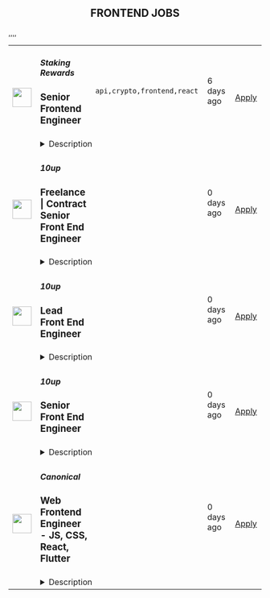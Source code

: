 <div align="center"><h2>FRONTEND JOBS</h2></div><table><tr>
                <td width="100" height="100" rowspan="2">
                    <img src="https://remotive.com/job/1929800/logo" width="38px" height="auto">
                </td>
                <td width="300">
                    <h5>Staking Rewards</h5>
                    <h3>Senior Frontend Engineer</h3>
                </td>
                <td width="300">
                    <code>api,crypto,frontend,react</code>
                </td>
                <td width="200">
                <text>6 days ago</text>
                </td>
                <td width="100" rowspan="2">
                <a href="https://remotive.com/remote-jobs/software-dev/senior-frontend-engineer-1929800" align="right" target="_blank">Apply</a>
                </td>
            </tr>
            <tr>
                <td colspan="3">
                <details><summary>Description</summary>
                <div class="h1" style="margin-top: 40px; margin-bottom: 20px; font-weight: 300; line-height: 1.4; color: #444444; padding: 0px; border-style: initial; font-variant-numeric: inherit; font-variant-east-asian: inherit; font-variant-alternates: inherit; font-variant-position: inherit; font-stretch: inherit; font-optical-sizing: inherit; font-kerning: inherit; font-feature-settings: inherit; font-variation-settings: inherit; vertical-align: baseline; letter-spacing: 0.5px;">About Staking Rewards</div>
<p style="margin-bottom: 20px; padding: 0px; border-style: initial; font-variant-numeric: inherit; font-variant-east-asian: inherit; font-variant-alternates: inherit; font-variant-position: inherit; font-stretch: inherit; line-height: 1.7; font-optical-sizing: inherit; font-kerning: inherit; font-feature-settings: inherit; font-variation-settings: inherit; vertical-align: baseline; text-rendering: optimizelegibility; color: #444444; letter-spacing: 0.5px;">Staking Rewards is at the forefront of cryptocurrency innovation, dedicated to making staking safe and accessible. Our team of 20 passionate individuals operates a platform frequented by over 250,000 users monthly, alongside a robust API utilized by industry giants like Bloomberg, Binance, and Coinbase.</p>
<p style="margin-bottom: 20px; padding: 0px; border-style: initial; font-variant-numeric: inherit; font-variant-east-asian: inherit; font-variant-alternates: inherit; font-variant-position: inherit; font-stretch: inherit; line-height: 1.7; font-optical-sizing: inherit; font-kerning: inherit; font-feature-settings: inherit; font-variation-settings: inherit; vertical-align: baseline; text-rendering: optimizelegibility; color: #444444; letter-spacing: 0.5px;">Backed by prestigious investors such as Galaxy Digital, Coinshares, and Digital Currency Group, we are entering a pivotal phase due to the booming staking sector. Facing numerous challenges, we are poised for significant growth and believe our top-tier team is key to advancing our mission.</p>
<div class="h1" style="margin-top: 40px; margin-bottom: 20px; font-weight: 300; line-height: 1.4; color: #444444; padding: 0px; border-style: initial; font-variant-numeric: inherit; font-variant-east-asian: inherit; font-variant-alternates: inherit; font-variant-position: inherit; font-stretch: inherit; font-optical-sizing: inherit; font-kerning: inherit; font-feature-settings: inherit; font-variation-settings: inherit; vertical-align: baseline; letter-spacing: 0.5px;">This Role</div>
<p style="margin-bottom: 20px; padding: 0px; border-style: initial; font-variant-numeric: inherit; font-variant-east-asian: inherit; font-variant-alternates: inherit; font-variant-position: inherit; font-stretch: inherit; line-height: 1.7; font-optical-sizing: inherit; font-kerning: inherit; font-feature-settings: inherit; font-variation-settings: inherit; vertical-align: baseline; text-rendering: optimizelegibility; color: #444444; letter-spacing: 0.5px;">The Senior Frontend Engineer position is fully remote, available to candidates within <span style="font-weight: 600; margin: 0px; padding: 0px; border-style: initial; font-style: inherit; font-variant: inherit; font-stretch: inherit; line-height: inherit; font-optical-sizing: inherit; font-kerning: inherit; font-feature-settings: inherit; font-variation-settings: inherit; vertical-align: baseline;">WEST +/- 3</span> time zones.</p>
<div class="h2" style="line-height: 1.4; color: #444444; margin-top: 40px; margin-bottom: 20px; padding: 0px; border-style: initial; font-variant-numeric: inherit; font-variant-east-asian: inherit; font-variant-alternates: inherit; font-variant-position: inherit; font-stretch: inherit; font-optical-sizing: inherit; font-kerning: inherit; font-feature-settings: inherit; font-variation-settings: inherit; vertical-align: baseline; letter-spacing: 0.5px;">Who We Are Looking For</div>
<p style="margin-bottom: 20px; padding: 0px; border-style: initial; font-variant-numeric: inherit; font-variant-east-asian: inherit; font-variant-alternates: inherit; font-variant-position: inherit; font-stretch: inherit; line-height: 1.7; font-optical-sizing: inherit; font-kerning: inherit; font-feature-settings: inherit; font-variation-settings: inherit; vertical-align: baseline; text-rendering: optimizelegibility; color: #444444; letter-spacing: 0.5px;">We seek an Engineer with a deep understanding of software design and the adeptness to apply these principles in various scenarios.</p>
<p style="margin-bottom: 20px; padding: 0px; border-style: initial; font-variant-numeric: inherit; font-variant-east-asian: inherit; font-variant-alternates: inherit; font-variant-position: inherit; font-stretch: inherit; line-height: 1.7; font-optical-sizing: inherit; font-kerning: inherit; font-feature-settings: inherit; font-variation-settings: inherit; vertical-align: baseline; text-rendering: optimizelegibility; color: #444444; letter-spacing: 0.5px;">Ideal candidates are curious, creative, capable of adapting quickly, and eager to embrace new and familiar technologies alike.</p>
<p style="margin-bottom: 20px; padding: 0px; border-style: initial; font-variant-numeric: inherit; font-variant-east-asian: inherit; font-variant-alternates: inherit; font-variant-position: inherit; font-stretch: inherit; line-height: 1.7; font-optical-sizing: inherit; font-kerning: inherit; font-feature-settings: inherit; font-variation-settings: inherit; vertical-align: baseline; text-rendering: optimizelegibility; color: #444444; letter-spacing: 0.5px;">You should be ready to challenge norms, take pride in your work, and have significant experience in React-based environments.</p>
<div class="h2" style="line-height: 1.4; color: #444444; margin-top: 40px; margin-bottom: 20px; padding: 0px; border-style: initial; font-variant-numeric: inherit; font-variant-east-asian: inherit; font-variant-alternates: inherit; font-variant-position: inherit; font-stretch: inherit; font-optical-sizing: inherit; font-kerning: inherit; font-feature-settings: inherit; font-variation-settings: inherit; vertical-align: baseline; letter-spacing: 0.5px;">Engineering at Staking Rewards</div>
<p style="margin-bottom: 20px; padding: 0px; border-style: initial; font-variant-numeric: inherit; font-variant-east-asian: inherit; font-variant-alternates: inherit; font-variant-position: inherit; font-stretch: inherit; line-height: 1.7; font-optical-sizing: inherit; font-kerning: inherit; font-feature-settings: inherit; font-variation-settings: inherit; vertical-align: baseline; text-rendering: optimizelegibility; color: #444444; letter-spacing: 0.5px;">Our engineering environment is dynamic and fast-paced, constantly evolving to meet the changing needs of the crypto market and our business.</p>
<p style="margin-bottom: 20px; padding: 0px; border-style: initial; font-variant-numeric: inherit; font-variant-east-asian: inherit; font-variant-alternates: inherit; font-variant-position: inherit; font-stretch: inherit; line-height: 1.7; font-optical-sizing: inherit; font-kerning: inherit; font-feature-settings: inherit; font-variation-settings: inherit; vertical-align: baseline; text-rendering: optimizelegibility; color: #444444; letter-spacing: 0.5px;">Engineers at Staking Rewards are expected to be proactive, communicative, and open to innovative solutions.</p>
<p style="margin-bottom: 20px; padding: 0px; border-style: initial; font-variant-numeric: inherit; font-variant-east-asian: inherit; font-variant-alternates: inherit; font-variant-position: inherit; font-stretch: inherit; line-height: 1.7; font-optical-sizing: inherit; font-kerning: inherit; font-feature-settings: inherit; font-variation-settings: inherit; vertical-align: baseline; text-rendering: optimizelegibility; color: #444444; letter-spacing: 0.5px;">We strive for excellence, delivering strong solutions in a collaborative team setting.</p>
<div class="h2" style="line-height: 1.4; color: #444444; margin-top: 40px; margin-bottom: 20px; padding: 0px; border-style: initial; font-variant-numeric: inherit; font-variant-east-asian: inherit; font-variant-alternates: inherit; font-variant-position: inherit; font-stretch: inherit; font-optical-sizing: inherit; font-kerning: inherit; font-feature-settings: inherit; font-variation-settings: inherit; vertical-align: baseline; letter-spacing: 0.5px;">Your Responsibilities</div>
<p style="margin-bottom: 20px; padding: 0px; border-style: initial; font-variant-numeric: inherit; font-variant-east-asian: inherit; font-variant-alternates: inherit; font-variant-position: inherit; font-stretch: inherit; line-height: 1.7; font-optical-sizing: inherit; font-kerning: inherit; font-feature-settings: inherit; font-variation-settings: inherit; vertical-align: baseline; text-rendering: optimizelegibility; color: #444444; letter-spacing: 0.5px;">As a Senior Frontend Engineer, you will tackle diverse challenges and make substantial contributions to our platform. Key responsibilities will include:</p>
<ul style="">
<li style="">Developing high-performing, secure web experiences.</li>
<li style="">Integrating robust security measures into code and technical practices.</li>
<li style="">Building for others: other developers on the team, for stakeholders and our users</li>
<li style="">Own the full vertical: shape, build, ship, monitor</li>
</ul>
<div class="h2" style="line-height: 1.4; color: #444444; margin-top: 40px; margin-bottom: 20px; padding: 0px; border-style: initial; font-variant-numeric: inherit; font-variant-east-asian: inherit; font-variant-alternates: inherit; font-variant-position: inherit; font-stretch: inherit; font-optical-sizing: inherit; font-kerning: inherit; font-feature-settings: inherit; font-variation-settings: inherit; vertical-align: baseline; letter-spacing: 0.5px;">How to Join Us</div>
<p style="margin-bottom: 20px; padding: 0px; border-style: initial; font-variant-numeric: inherit; font-variant-east-asian: inherit; font-variant-alternates: inherit; font-variant-position: inherit; font-stretch: inherit; line-height: 1.7; font-optical-sizing: inherit; font-kerning: inherit; font-feature-settings: inherit; font-variation-settings: inherit; vertical-align: baseline; text-rendering: optimizelegibility; color: #444444; letter-spacing: 0.5px;">To apply, please submit your social profiles (Twitter, LinkedIn, personal website) and your GitHub link. We look forward to understanding how you can contribute to our team's success.</p>
<img src="https://remotive.com/job/track/1929800/blank.gif?source=public_api" alt=""/>
                </details>
                </td>
            </tr>,<tr>
                <td width="100" height="100" rowspan="2">
                    <img src="https://pbs.twimg.com/profile_images/2738508979/760be3edebfa0195e36fb3dba07297c1_400x400.png" width="38px" height="auto">
                </td>
                <td width="300">
                    <h5>10up</h5>
                    <h3>Freelance | Contract Senior Front End Engineer</h3>
                </td>
                <td width="300">
                    <code></code>
                </td>
                <td width="200">
                <text>0 days ago</text>
                </td>
                <td width="100" rowspan="2">
                <a href="https://job-boards.greenhouse.io/10up/jobs/4038230008" align="right" target="_blank">Apply</a>
                </td>
            </tr>
            <tr>
                <td colspan="3">
                <details><summary>Description</summary>
                &lt;div&gt;
&lt;div&gt;
&lt;div&gt;
&lt;div&gt;&lt;strong&gt;Location: Remote - Anywhere&lt;/strong&gt; (Open to applicants located anywhere around the globe.)&lt;/div&gt;
&lt;div&gt;&amp;nbsp;&lt;/div&gt;
&lt;div&gt;At 10up, we call developers like you engineers because you aren&#39;t just a &quot;coder&quot;: you&#39;re an innovative problem solver that uses web programming skills to divine smart, creative solutions to client challenges.&amp;nbsp;&lt;/div&gt;
&lt;div&gt;&amp;nbsp;&lt;/div&gt;
&lt;div&gt;As a leading digital agency, 10up&#39;s client roster spans from innovative startups and impactful non-profits to some of the biggest names in the industry, such as ESPN, Google, The New York Times Co., Microsoft, and The Nobel Prize Committee. 10uppers have been pushing the boundaries of web experiences for over 12 years—become an engineer that innovates the internet by building exciting projects alongside a top-in-the-field team.&lt;/div&gt;
&lt;div&gt;&amp;nbsp;&lt;/div&gt;
&lt;div&gt;As a 10up contractor, you have options for flexible and alternative work schedules. Intentionally remote since day one, spanning six continents and 40 countries, 10up fully embraces the benefits of distributed work.&lt;/div&gt;
&lt;div&gt;&amp;nbsp;&lt;/div&gt;
&lt;/div&gt;
&lt;/div&gt;
&lt;/div&gt;
&lt;div&gt;What you will do:&amp;nbsp;&lt;/div&gt;
&lt;div&gt;
&lt;ul&gt;
&lt;li&gt;Develop large-scale modular applications with advanced knowledge of HTML, CSS, and JavaScript.&lt;/li&gt;
&lt;li&gt;Provide code reviews.&lt;/li&gt;
&lt;li&gt;Bring art direction to life on the web through quality craftsmanship defined by performance, accessibility, maintainability, and aesthetic refinement on large-scale projects.&lt;/li&gt;
&lt;li&gt;Solve complex problems in simple yet elegant ways.&lt;/li&gt;
&lt;li&gt;Ultimately you will make the web better by finely crafting websites, apps, and tools that reach millions of online visitors every day.&lt;/li&gt;
&lt;/ul&gt;
&lt;/div&gt;
&lt;div&gt;
&lt;p&gt;About you:&amp;nbsp;&lt;/p&gt;
&lt;ul&gt;
&lt;li&gt;You love perfecting your skills in cross-browser/device front-end engineering through crafting custom UI components in either React or a WordPress (block editor) stack.&lt;/li&gt;
&lt;li&gt;You have a code portfolio of real-world samples showcasing your technical abilities. Link us to your best custom work on GitHub and you’ll never have to do any live coding or whiteboard testing!&amp;nbsp;&lt;/li&gt;
&lt;li&gt;You are comfortable talking to clients and team members to clearly present your thoughts.&lt;/li&gt;
&lt;li&gt;You’re proficient at building coded style guides and creating highly componentized systems.&lt;/li&gt;
&lt;li&gt;You prefer to work fully remote and are effectively engaging in a distributed team from the location of your choosing.&lt;/li&gt;
&lt;/ul&gt;
&lt;p&gt;The expected hourly rate for this role is between &lt;strong&gt;$70 and $110 USD&lt;/strong&gt;. Compensation is determined based on a variety of factors including relevant experience, projects, geographic location, and business needs.&lt;/p&gt;
&lt;div&gt;
&lt;div&gt;&lt;strong&gt;Join our Contractor Pool!&amp;nbsp;&lt;/strong&gt;&lt;/div&gt;
&lt;div&gt;&amp;nbsp;&lt;/div&gt;
&lt;div&gt;We are currently accepting applications for upcoming freelance opportunities. If you are passionate about 10up&#39;s mission and great UI work, please apply. We&#39;d appreciate the opportunity to personally review your application. Everyone gets a response.&lt;/div&gt;
&lt;div&gt;&amp;nbsp;&lt;/div&gt;
&lt;/div&gt;
&lt;div&gt;Read more about &lt;a class=&quot;postings-link&quot; href=&quot;https://drive.google.com/file/d/1nQ9yWRqfDAdrriYRnBNzYo7w59auYxMe/view&quot;&gt;What to Expect &lt;/a&gt;through our Recruiting process.&lt;/div&gt;
&lt;div&gt;&amp;nbsp;&lt;/div&gt;
&lt;div&gt;We don&#39;t want you to miss any communication from us! To ensure you receive updates on your application, please add jobs@10up.com to your contacts list! #LI-Remote&lt;/div&gt;
&lt;/div&gt;
&lt;div&gt;&amp;nbsp;&lt;/div&gt;
                </details>
                </td>
            </tr>,<tr>
                <td width="100" height="100" rowspan="2">
                    <img src="https://pbs.twimg.com/profile_images/2738508979/760be3edebfa0195e36fb3dba07297c1_400x400.png" width="38px" height="auto">
                </td>
                <td width="300">
                    <h5>10up</h5>
                    <h3>Lead Front End Engineer</h3>
                </td>
                <td width="300">
                    <code></code>
                </td>
                <td width="200">
                <text>0 days ago</text>
                </td>
                <td width="100" rowspan="2">
                <a href="https://job-boards.greenhouse.io/10up/jobs/4038238008" align="right" target="_blank">Apply</a>
                </td>
            </tr>
            <tr>
                <td colspan="3">
                <details><summary>Description</summary>
                &lt;div&gt;
&lt;div&gt;
&lt;div&gt;
&lt;div&gt;
&lt;div&gt;&lt;strong&gt;Location: Remote - Anywhere &lt;/strong&gt;(Open to applicants located anywhere around the globe.)&lt;/div&gt;
&lt;div&gt;&amp;nbsp;&lt;/div&gt;
&lt;div&gt;At 10up, we call developers like you &lt;em&gt;engineers&lt;/em&gt; because you aren’t just a “coder”: you’re an innovative problem solver that uses web programming skills to divine smart, creative solutions to client challenges. As a Lead Front End Engineer at 10up, you are taking the driving seat in building custom-crafted UIs utilized by millions of people daily. 10uppers have been pushing the boundaries of premium UI/UX for over 12 years—become a lead engineer that innovates the internet by building state-of-the-art web fronts alongside a top-in-the-field team.&lt;/div&gt;
&lt;div&gt;&amp;nbsp;&lt;/div&gt;
&lt;div&gt;You’ll work on a combination of unique builds and ongoing support engagements that help season your technical leading skills. As a leading digital agency, 10up’s client roster spans from innovative startups and impactful non-profits to some of the biggest names in the industry, such as ESPN, Google, The New York Times Co., Microsoft, and The Nobel Prize Committee.&lt;/div&gt;
&lt;div&gt;&amp;nbsp;&lt;/div&gt;
&lt;div&gt;As a 10upper, you have options for flexible and alternative work schedules. Intentionally remote since day one, spanning six continents and 40 countries, 10up fully embraces the benefits of distributed work.&lt;/div&gt;
&lt;div&gt;&amp;nbsp;&lt;/div&gt;
&lt;/div&gt;
&lt;/div&gt;
&lt;/div&gt;
&lt;/div&gt;
&lt;div&gt;What you will do:&amp;nbsp;&lt;/div&gt;
&lt;div&gt;
&lt;ul&gt;
&lt;li&gt;Develop enterprise-level websites and digital experiences primarily utilizing your expertise in JavaScript, HTML, CSS, React, and WordPress (including Gutenberg blocks).&lt;/li&gt;
&lt;li&gt;Drive strategy in collaboration with experts across multiple disciplines, and lead overall technical vision and delivery on large-scale projects.&lt;/li&gt;
&lt;li&gt;Engage meaningfully with clients; leading demos and driving discussions.&lt;/li&gt;
&lt;li&gt;Contribute to the improvement of the Front End Engineering discipline by leading and mentoring other fellow Front End Engineers&lt;/li&gt;
&lt;li&gt;Ultimately you will make the web better by finely crafting websites, apps, and tools that reach millions of online visitors every day.&lt;/li&gt;
&lt;/ul&gt;
&lt;/div&gt;
&lt;div&gt;
&lt;p&gt;About you:&amp;nbsp;&lt;/p&gt;
&lt;ul&gt;
&lt;li&gt;You’re at your best leading a team of engineers to solve a complex problem while providing code reviews, coaching, and mentorship.&lt;/li&gt;
&lt;li&gt;You have a code portfolio of real-world samples to showcase your skills. Link us to your best custom work on GitHub and you’ll never have to do any live coding or whiteboard testing!&amp;nbsp;&lt;/li&gt;
&lt;li&gt;You have the ability to clearly present your thoughts to clients and team members.&amp;nbsp;&lt;/li&gt;
&lt;li&gt;You are an advocate for coded style guides and creating highly componentized systems.&lt;/li&gt;
&lt;li&gt;You prefer to work fully remote and are effectively engaging in a distributed team from the location of your choosing.&lt;/li&gt;
&lt;/ul&gt;
&lt;p&gt;Benefits of interest:&lt;/p&gt;
&lt;ul&gt;
&lt;li&gt;Multiple paid time off programs, including accrued PTO, parental leave, bereavement leave, and company holidays – including an all-company break from Christmas Eve to New Years Day.&lt;/li&gt;
&lt;li&gt;Health, dental, and life insurance programs (available for United States team members).&lt;/li&gt;
&lt;li&gt;Retirement contribution programs (currently available in the U.S. and U.K.).&lt;/li&gt;
&lt;li&gt;Flexible and alternate schedule programs - including options for 4-day work week (Monday-Thursday) configurations.&lt;/li&gt;
&lt;li&gt;$3,000 USD accrued annually in professional development budget for you to spend on conferences, training, or to buy back time for programs like independent study.&lt;/li&gt;
&lt;li&gt;Global Company summits – opportunities to meet, socialize and learn with fellow 10uppers in person at remarkable destinations.&amp;nbsp;&lt;/li&gt;
&lt;li&gt;An end-of-year all-hands bonus program, along with smaller opportunities for recognition throughout the year.&lt;/li&gt;
&lt;li&gt;A Director of Engineering that supports your career growth and development.&lt;/li&gt;
&lt;/ul&gt;
&lt;p&gt;The expected annual salary range for this position is between &lt;strong&gt;$90,000 and $150,000 USD&lt;/strong&gt;. Compensation is determined based on a variety of factors including relevant experience, other job related qualifications/skills, geographic location, and business needs.&lt;/p&gt;
&lt;div&gt;&lt;strong&gt;Join our team!&amp;nbsp;&lt;/strong&gt;&lt;/div&gt;
&lt;div&gt;&amp;nbsp;&lt;/div&gt;
&lt;div&gt;If you are passionate about 10up&#39;s mission and think you have what it takes to be successful in this role even if you don&#39;t check all the boxes, please apply. We&#39;d appreciate the opportunity to personally review your application. Everyone gets a response.&lt;/div&gt;
&lt;div&gt;&amp;nbsp;&lt;/div&gt;
&lt;div&gt;Read more about &lt;a class=&quot;postings-link&quot; href=&quot;https://drive.google.com/file/d/1nQ9yWRqfDAdrriYRnBNzYo7w59auYxMe/view&quot;&gt;What to Expect &lt;/a&gt;through our Recruiting process.&lt;/div&gt;
&lt;div&gt;&amp;nbsp;&lt;/div&gt;
&lt;div&gt;We don&#39;t want you to miss any communication from us! To ensure you receive updates on your application, please add jobs@10up.com to your contacts list! #LI-Remote&lt;/div&gt;
&lt;/div&gt;
&lt;div&gt;&amp;nbsp;&lt;/div&gt;
                </details>
                </td>
            </tr>,<tr>
                <td width="100" height="100" rowspan="2">
                    <img src="https://pbs.twimg.com/profile_images/2738508979/760be3edebfa0195e36fb3dba07297c1_400x400.png" width="38px" height="auto">
                </td>
                <td width="300">
                    <h5>10up</h5>
                    <h3>Senior Front End Engineer</h3>
                </td>
                <td width="300">
                    <code></code>
                </td>
                <td width="200">
                <text>0 days ago</text>
                </td>
                <td width="100" rowspan="2">
                <a href="https://job-boards.greenhouse.io/10up/jobs/4038244008" align="right" target="_blank">Apply</a>
                </td>
            </tr>
            <tr>
                <td colspan="3">
                <details><summary>Description</summary>
                &lt;div&gt;
&lt;div&gt;
&lt;div&gt;&lt;strong&gt;Location: Remote - Anywhere&lt;/strong&gt; (Open to applicants located anywhere around the globe.)&lt;/div&gt;
&lt;div&gt;&amp;nbsp;&lt;/div&gt;
&lt;div&gt;At 10up, we call developers like you &lt;em&gt;engineers&lt;/em&gt; because you aren’t just a “coder”: you’re an innovative problem solver that uses web programming skills to divine smart, creative solutions to client challenges. Join a top-in-the-field team of 35 front-end engineers that is pushing the boundaries of premium UI/UX by delivering web experiences for some of the biggest names in the industry, such as ESPN, Google, The New York Times Co., Microsoft, and The Nobel Prize Committee.&lt;/div&gt;
&lt;div&gt;&amp;nbsp;&lt;/div&gt;
&lt;div&gt;At 10up, you’ll work on a combination of unique builds and ongoing support engagements that help season your expertise in JavaScript, semantic HTML, React, CSS methodologies, accessibility, performance, and interactive UI. A premiere digital agency, 10up has a&amp;nbsp; reputation for achieving client business goals, enjoyable end-user experiences, and developing the specialty of its team members.&lt;/div&gt;
&lt;div&gt;&amp;nbsp;&lt;/div&gt;
&lt;div&gt;As a 10upper, you have options for flexible and alternative work schedules. Intentionally remote since day one, spanning six continents and 40 countries, 10up fully embraces the benefits of distributed work.&lt;/div&gt;
&lt;/div&gt;
&lt;div&gt;&amp;nbsp;&lt;/div&gt;
&lt;/div&gt;
&lt;div&gt;What you will do:&amp;nbsp;&lt;/div&gt;
&lt;div&gt;
&lt;ul&gt;
&lt;li&gt;Develop large-scale modular applications with advanced knowledge of HTML, CSS, and JavaScript.&lt;/li&gt;
&lt;li&gt;Support knowledge-sharing by mentoring and providing code reviews.&lt;/li&gt;
&lt;li&gt;Bring art direction to life on the web through quality craftsmanship defined by performance, accessibility, maintainability, and aesthetic refinement on large-scale projects.&lt;/li&gt;
&lt;li&gt;Solve complex problems in simple yet elegant ways.&lt;/li&gt;
&lt;li&gt;Ultimately you will make the web better by finely crafting websites, apps, and tools that reach millions of online visitors every day.&lt;/li&gt;
&lt;/ul&gt;
&lt;/div&gt;
&lt;div&gt;
&lt;p&gt;About you:&amp;nbsp;&lt;/p&gt;
&lt;ul&gt;
&lt;li&gt;You love perfecting your skills in cross-browser/device front-end engineering through crafting custom UI components in either React or a WordPress (block editor) stack.&lt;/li&gt;
&lt;li&gt;You have a code portfolio of real-world samples showcasing your technical abilities. Link us to your best custom work on GitHub and you’ll never have to do any live coding or whiteboard testing!&amp;nbsp;&lt;/li&gt;
&lt;li&gt;You are comfortable talking to clients and team members to clearly present your thoughts.&lt;/li&gt;
&lt;li&gt;You’re proficient at building coded style guides and creating highly componentized systems.&lt;/li&gt;
&lt;li&gt;You prefer to work fully remote and are effectively engaging in a distributed team from the location of your choosing.&lt;/li&gt;
&lt;/ul&gt;
&lt;p&gt;Benefits of interest:&lt;/p&gt;
&lt;ul&gt;
&lt;li&gt;Multiple paid time off programs, including accrued PTO, parental leave, bereavement leave, and company holidays – including an all-company break from Christmas Eve to New Years Day.&lt;/li&gt;
&lt;li&gt;Health, dental, and life insurance programs (available for United States team members).&lt;/li&gt;
&lt;li&gt;Retirement contribution programs (currently available in the U.S. and U.K.).&lt;/li&gt;
&lt;li&gt;Flexible and alternate schedule programs - including options for 4-day work week (Monday-Thursday) configurations.&lt;/li&gt;
&lt;li&gt;$3,000 USD accrued annually in professional development budget for you to spend on conferences, training, or to buy back time for programs like independent study.&lt;/li&gt;
&lt;li&gt;Global Company summits – opportunities to meet, socialize and learn with fellow 10uppers in person at remarkable destinations.&amp;nbsp;&lt;/li&gt;
&lt;li&gt;An end-of-year all-hands bonus program, along with smaller opportunities for recognition throughout the year.&lt;/li&gt;
&lt;li&gt;A Director of Engineering that supports your career growth and development.&lt;/li&gt;
&lt;/ul&gt;
&lt;p&gt;The expected annual salary range for this position is between &lt;strong&gt;$70,000 and $130,000 USD&lt;/strong&gt;. Compensation is determined based on a variety of factors including relevant experience, other job related qualifications/skills, geographic location, and business needs.&lt;/p&gt;
&lt;div&gt;&lt;strong&gt;Join our team!&amp;nbsp;&lt;/strong&gt;&lt;/div&gt;
&lt;div&gt;&amp;nbsp;&lt;/div&gt;
&lt;div&gt;If you are passionate about 10up&#39;s mission and think you have what it takes to be successful in this role even if you don&#39;t check all the boxes, please apply. We&#39;d appreciate the opportunity to personally review your application. Everyone gets a response.&lt;/div&gt;
&lt;div&gt;&amp;nbsp;&lt;/div&gt;
&lt;div&gt;Read more about &lt;a class=&quot;postings-link&quot; href=&quot;https://drive.google.com/file/d/1nQ9yWRqfDAdrriYRnBNzYo7w59auYxMe/view&quot;&gt;What to Expect &lt;/a&gt;through our Recruiting process.&lt;/div&gt;
&lt;div&gt;&amp;nbsp;&lt;/div&gt;
&lt;div&gt;We don&#39;t want you to miss any communication from us! To ensure you receive updates on your application, please add jobs@10up.com to your contacts list! #LI-Remote&lt;/div&gt;
&lt;/div&gt;
&lt;div&gt;&amp;nbsp;&lt;/div&gt;
                </details>
                </td>
            </tr>,<tr>
                <td width="100" height="100" rowspan="2">
                    <img src="https://pbs.twimg.com/profile_images/1673959375340290050/x7pNtXQ7_400x400.jpg" width="38px" height="auto">
                </td>
                <td width="300">
                    <h5>Canonical</h5>
                    <h3>Web Frontend Engineer - JS, CSS, React, Flutter</h3>
                </td>
                <td width="300">
                    <code></code>
                </td>
                <td width="200">
                <text>0 days ago</text>
                </td>
                <td width="100" rowspan="2">
                <a href="https://canonical.com/careers/5150422" align="right" target="_blank">Apply</a>
                </td>
            </tr>
            <tr>
                <td colspan="3">
                <details><summary>Description</summary>
                
      <p>This is a general track for applications to any team at Canonical that works with web-centric tech (JS, TypeScript, React, CSS, Flutter), across all seniority levels.</p>
<p>Many of Canonical’s enterprise products have web front-ends. In order to create consistency across our products and sites, we have a central team that builds an open source&nbsp;<a href="https://github.com/canonical/react-components">React toolkit</a> and presentation layer, the <a href="https://vanillaframework.io/">Vanilla Framework</a>. We are excited to develop this further and see if we can help more open source projects build performant and accessible interfaces that respond well to diverse layouts. We use REST APIs for communication, and we consider API design an important part of the process.</p>
<p>We care about accessibility in our products and take time to work with designers.</p>
<p>Flutter is a new front-end technology that has the potential to unify our desktop and web development. We are growing the team's exposure to Flutter and have roles on both web and Ubuntu engineering for this specialism.</p>
<p>We hire developers with outstanding academic results and a passion for open-source software, innovation, and cutting-edge web technologies. In these roles, you will have the opportunity to make significant contributions through high-quality, front-end and back-end code while exhibiting technical leadership, exceptional design, and intuitive user experience.</p>
<p>Additionally, we encourage colleagues to engage with the broader open-source community. We're looking for individuals who can help build a thriving community, contribute to a broad range of technologies, and ensure seamless software operations at scale.</p>
<p><strong>Location</strong>: <em>Our web and Flutter engineering is largely in European, Middle Eastern, African and American time zones.</em></p>
<h2>What your day will look like</h2>
<ul>
<li>Write high-quality, well-designed software</li>
<li>Collaborate proactively with a globally distributed team</li>
<li>Display technical leadership internally and within our external communities</li>
<li>Debug issues and produce high-quality code to fix them</li>
<li>Contribute to technical documentation to make it the best of its kind</li>
<li>Discuss ideas and collaborate on finding good solutions</li>
<li>Work from home with global travel twice annually for company events</li>
</ul>
<h2>What we are looking for in you</h2>
<ul>
<li>An exceptional academic track record from both high school and university</li>
<li>Undergraduate degree in Computer Science or STEM, or a compelling narrative about your alternative path</li>
<li>Drive and a track record of going above-and-beyond expectations</li>
<li>Well-organised, self-starting and able to deliver to schedule</li>
<li>Professional manner interacting with colleagues, partners, and community</li>
<li>Knowledge of web (HTML, CSS and JS) tech</li>
<li>Fluency in Typescript, React or Flutter</li>
<li>An eye for accessibility and performance</li>
<li>Professional written and spoken English&nbsp;</li>
<li>Experience with Linux (Debian or Ubuntu preferred)&nbsp;</li>
<li>Excellent interpersonal skills, curiosity, flexibility, and accountability&nbsp;</li>
<li>Passion, thoughtfulness, and self-motivation&nbsp;</li>
<li>Excellent communication and presentation skills&nbsp;</li>
<li>Result-oriented, with a personal drive to meet commitments&nbsp;</li>
<li>Ability to travel twice a year, for company events up to two weeks each</li>
</ul>
<h2>Additional skills that you might also bring</h2>
<ul>
<li>Experience with container tech such as LXD, Docker and Kubernetes</li>
<li>Curiosity about all aspects of web development</li>
<li>Attention to detail in regard to user-centric UI development</li>
<li>Experience with systems programming or scalable web services</li>
<li>REST API design, development and governance</li>
<li>Performance engineering and security experience</li>
</ul>
<h2>What we offer you</h2>
<p>We consider geographical location, experience, and performance in shaping compensation worldwide. We revisit compensation annually (and more often for graduates and associates) to ensure we recognise outstanding performance. In addition to base pay, we offer a performance-driven annual bonus. We provide all team members with additional benefits, which reflect our values and ideals. We balance our programs to meet local needs and ensure fairness globally.</p>
<ul>
<li>Distributed work environment with twice-yearly team sprints in person</li>
<li>Personal learning and development budget of USD 2,000 per year</li>
<li>Annual compensation review</li>
<li>Recognition rewards</li>
<li>Annual holiday leave</li>
<li>Maternity and paternity leave</li>
<li>Employee Assistance Programme</li>
<li>Opportunity to travel to new locations to meet colleagues</li>
<li>Priority Pass, and travel upgrades for long-haul company events</li>
</ul>
<h2>About Canonical</h2>
<p>Canonical is a pioneering tech firm at the forefront of the global move to open source. As the company that publishes Ubuntu, one of the most important open source projects and the platform for AI, IoT and the cloud, we are changing the world on a daily basis. We recruit on a global basis and set a very high standard for people joining the company. We expect excellence - in order to succeed, we need to be the best at what we do. Canonical has been a remote-first company since its inception in 2004.​ Working here is a step into the future, and will challenge you to think differently, work smarter, learn new skills, and raise your game.</p>
<h2>Canonical is an equal opportunity employer</h2>
<p>We are proud to foster a workplace free from discrimination. Diversity of experience, perspectives, and background create a better work environment and better products.<a href="https://canonical.com/careers/diversity/identity"> Whatever your identity, we will give your application fair consideration.</a></p>
<p>#LI-remote</p><p>Requisition ID: 1089</p><p></p>
    
                </details>
                </td>
            </tr></table>